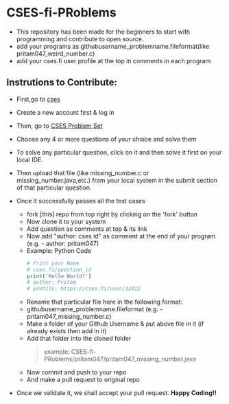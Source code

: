 # CSES-fi-PRoblems
- This repository has been made for the beginners to start with programming and contribute to open source.
- add your programs as githubusername_problemname.fileformat(like pritam047_weird_number.c)
- add your cses.fi user profile at the top in comments in each program

## Instrutions to Contribute:

- First,go to [cses](https://cses.fi)

- Create a new account first & log in

- Then, go to [CSES Problem Set](https://cses.fi/problemset/)

- Choose any 4 or more questions of your choice and solve them

- To solve any particular question, click on it and then solve it first on your local IDE.

- Then upload that file (like missing_number.c or missing_number.java,etc.) from your local system in the submit section of that particular question.

- Once it successfully passes all the test cases

  - fork [this] repo from top right by clicking on the 'fork' button
  - Now clone it to your system
  - Add question as comments at top & its link
  - Now add "author: cses id" as comment at the end of your program (e.g. - author: pritam047)
  - Example: Python Code
    ```python
    # Print your Name
    # cses.fi/question_id
    print('Hello World!')
    # author: Pritam
    # profile: https://cses.fi/user/32415
    ```
  - Rename that particular file here in the following format:
  - githubusername_problemname.fileformat (e.g. - pritam047_missing_number.c)
  - Make a folder of your Github Username & put above file in it (if already exists then add in it)
  - Add that folder into the cloned folder
    > example: CSES-fi-PRoblems/pritam047/pritam047_missing_number.java
  - Now commit and push to your repo
  - And make a pull request to original repo

- Once we validate it, we shall accept your pull request.
**Happy Coding!!**
